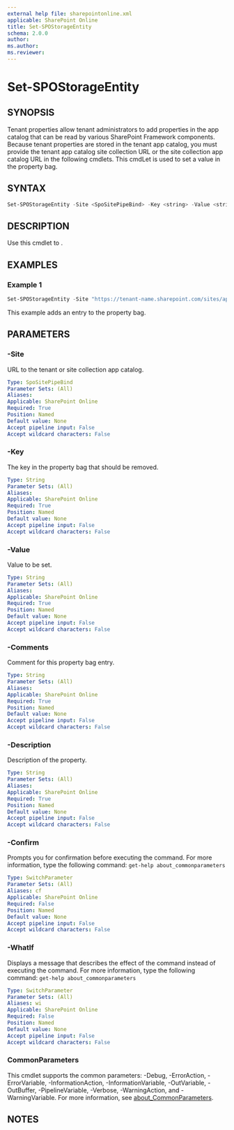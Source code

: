 ```yaml
---
external help file: sharepointonline.xml
applicable: SharePoint Online
title: Set-SPOStorageEntity
schema: 2.0.0
author: 
ms.author: 
ms.reviewer:
---
```


# Set-SPOStorageEntity

## SYNOPSIS


Tenant properties allow tenant administrators to add properties in the app catalog that can be read by various SharePoint Framework components. Because tenant properties are stored in the tenant app catalog, you must provide the tenant app catalog site collection URL or the site collection app catalog URL in the following cmdlets.
This cmdLet is used to set a value in the property bag.

## SYNTAX

```powershell
Set-SPOStorageEntity -Site <SpoSitePipeBind> -Key <string> -Value <string> -Comments <string> -Description <string> [-WhatIf] [-Confirm] [<CommonParameters>]
```

## DESCRIPTION
Use this cmdlet to .

## EXAMPLES

### Example 1

```powershell
Set-SPOStorageEntity -Site "https://tenant-name.sharepoint.com/sites/app-catalog"  -Key "MyCustomKey" -Value "{'MyKey':1234}" -Comments "This is an example" -Description "This is an example"
```

This example adds an entry to the property bag.

## PARAMETERS

### -Site

URL to the tenant or site collection app catalog.

```yaml
Type: SpoSitePipeBind
Parameter Sets: (All)
Aliases: 
Applicable: SharePoint Online
Required: True
Position: Named
Default value: None
Accept pipeline input: False
Accept wildcard characters: False
```

### -Key

The key in the property bag that should be removed.

```yaml
Type: String
Parameter Sets: (All)
Aliases:
Applicable: SharePoint Online
Required: True
Position: Named
Default value: None
Accept pipeline input: False
Accept wildcard characters: False
```

### -Value

Value to be set.

```yaml
Type: String
Parameter Sets: (All)
Aliases: 
Applicable: SharePoint Online
Required: True
Position: Named
Default value: None
Accept pipeline input: False
Accept wildcard characters: False
```

### -Comments

Comment for this property bag entry.

```yaml
Type: String
Parameter Sets: (All)
Aliases: 
Applicable: SharePoint Online
Required: True
Position: Named
Default value: None
Accept pipeline input: False
Accept wildcard characters: False
```

### -Description

Description of the property.

```yaml
Type: String
Parameter Sets: (All)
Aliases: 
Applicable: SharePoint Online
Required: True
Position: Named
Default value: None
Accept pipeline input: False
Accept wildcard characters: False
```

### -Confirm

Prompts you for confirmation before executing the command.
For more information, type the following command: `get-help about_commonparameters`

```yaml
Type: SwitchParameter
Parameter Sets: (All)
Aliases: cf
Applicable: SharePoint Online
Required: False
Position: Named
Default value: None
Accept pipeline input: False
Accept wildcard characters: False
```

### -WhatIf

Displays a message that describes the effect of the command instead of executing the command.
For more information, type the following command: `get-help about_commonparameters`

```yaml
Type: SwitchParameter
Parameter Sets: (All)
Aliases: wi
Applicable: SharePoint Online
Required: False
Position: Named
Default value: None
Accept pipeline input: False
Accept wildcard characters: False
```

### CommonParameters

This cmdlet supports the common parameters: -Debug, -ErrorAction, -ErrorVariable, -InformationAction, -InformationVariable, -OutVariable, -OutBuffer, -PipelineVariable, -Verbose, -WarningAction, and -WarningVariable. For more information, see [about_CommonParameters](https://go.microsoft.com/fwlink/p/?LinkID=113216).



## NOTES
